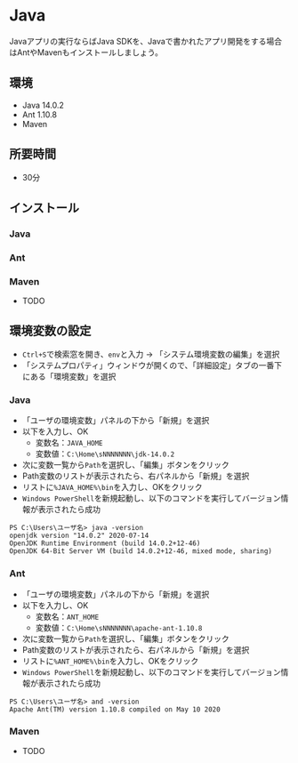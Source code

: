 # Java

Javaアプリの実行ならばJava SDKを、Javaで書かれたアプリ開発をする場合はAntやMavenもインストールしましょう。

## 環境

- Java 14.0.2
- Ant 1.10.8
- Maven

## 所要時間

- 30分

## インストール

### Java


### Ant


### Maven

- TODO

## 環境変数の設定

- `Ctrl+S`で検索窓を開き、`env`と入力 → 「システム環境変数の編集」を選択
- 「システムプロパティ」ウィンドウが開くので、「詳細設定」タブの一番下にある「環境変数」を選択

### Java

- 「ユーザの環境変数」パネルの下から「新規」を選択
- 以下を入力し、OK
  - 変数名：`JAVA_HOME`
  - 変数値：`C:\Home\sNNNNNNN\jdk-14.0.2`
- 次に変数一覧から`Path`を選択し、「編集」ボタンをクリック
- Path変数のリストが表示されたら、右パネルから「新規」を選択
- リストに`%JAVA_HOME%\bin`を入力し、OKをクリック
- `Windows PowerShell`を新規起動し、以下のコマンドを実行してバージョン情報が表示されたら成功

```
PS C:\Users\ユーザ名> java -version
openjdk version "14.0.2" 2020-07-14
OpenJDK Runtime Environment (build 14.0.2+12-46)
OpenJDK 64-Bit Server VM (build 14.0.2+12-46, mixed mode, sharing)
```

### Ant

- 「ユーザの環境変数」パネルの下から「新規」を選択
- 以下を入力し、OK
  - 変数名：`ANT_HOME`
  - 変数値：`C:\Home\sNNNNNNN\apache-ant-1.10.8`
- 次に変数一覧から`Path`を選択し、「編集」ボタンをクリック
- Path変数のリストが表示されたら、右パネルから「新規」を選択
- リストに`%ANT_HOME%\bin`を入力し、OKをクリック
- `Windows PowerShell`を新規起動し、以下のコマンドを実行してバージョン情報が表示されたら成功

```
PS C:\Users\ユーザ名> and -version
Apache Ant(TM) version 1.10.8 compiled on May 10 2020
```

### Maven

- TODO
